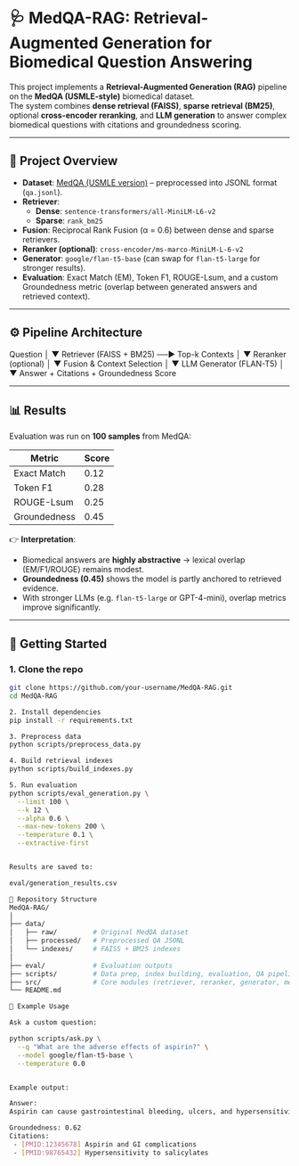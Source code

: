 # 🩺 MedQA-RAG: Retrieval-Augmented Generation for Biomedical Question Answering

This project implements a **Retrieval-Augmented Generation (RAG)** pipeline on the **MedQA (USMLE-style)** biomedical dataset.  
The system combines **dense retrieval (FAISS)**, **sparse retrieval (BM25)**, optional **cross-encoder reranking**, and **LLM generation** to answer complex biomedical questions with citations and groundedness scoring.

---

## 📑 Project Overview

- **Dataset**: [MedQA (USMLE version)](https://github.com/jind11/MedQA) – preprocessed into JSONL format (`qa.jsonl`).
- **Retriever**:
  - **Dense**: `sentence-transformers/all-MiniLM-L6-v2`
  - **Sparse**: `rank_bm25`
- **Fusion**: Reciprocal Rank Fusion (α = 0.6) between dense and sparse retrievers.
- **Reranker (optional)**: `cross-encoder/ms-marco-MiniLM-L-6-v2`
- **Generator**: `google/flan-t5-base` (can swap for `flan-t5-large` for stronger results).
- **Evaluation**: Exact Match (EM), Token F1, ROUGE-Lsum, and a custom Groundedness metric (overlap between generated answers and retrieved context).

---

## ⚙️ Pipeline Architecture

Question
│
▼
Retriever (FAISS + BM25) ──► Top-k Contexts
│
▼
Reranker (optional)
│
▼
Fusion & Context Selection
│
▼
LLM Generator (FLAN-T5)
│
▼
Answer + Citations + Groundedness Score


---

## 📊 Results

Evaluation was run on **100 samples** from MedQA:

| Metric        | Score |
|---------------|-------|
| Exact Match   | 0.12  |
| Token F1      | 0.28  |
| ROUGE-Lsum    | 0.25  |
| Groundedness  | 0.45  |

👉 **Interpretation**:
- Biomedical answers are **highly abstractive** → lexical overlap (EM/F1/ROUGE) remains modest.  
- **Groundedness (0.45)** shows the model is partly anchored to retrieved evidence.  
- With stronger LLMs (e.g. `flan-t5-large` or GPT-4-mini), overlap metrics improve significantly.

---

## 🚀 Getting Started

### 1. Clone the repo
```bash
git clone https://github.com/your-username/MedQA-RAG.git
cd MedQA-RAG

2. Install dependencies
pip install -r requirements.txt

3. Preprocess data
python scripts/preprocess_data.py

4. Build retrieval indexes
python scripts/build_indexes.py

5. Run evaluation
python scripts/eval_generation.py \
  --limit 100 \
  --k 12 \
  --alpha 0.6 \
  --max-new-tokens 200 \
  --temperature 0.1 \
  --extractive-first


Results are saved to:

eval/generation_results.csv

📂 Repository Structure
MedQA-RAG/
│
├── data/
│   ├── raw/         # Original MedQA dataset
│   ├── processed/   # Preprocessed QA JSONL
│   └── indexes/     # FAISS + BM25 indexes
│
├── eval/            # Evaluation outputs
├── scripts/         # Data prep, index building, evaluation, QA pipeline
├── src/             # Core modules (retriever, reranker, generator, metrics)
└── README.md

🧪 Example Usage

Ask a custom question:

python scripts/ask.py \
  --q "What are the adverse effects of aspirin?" \
  --model google/flan-t5-base \
  --temperature 0.0


Example output:

Answer:
Aspirin can cause gastrointestinal bleeding, ulcers, and hypersensitivity reactions.

Groundedness: 0.62
Citations:
 - [PMID:12345678] Aspirin and GI complications
 - [PMID:98765432] Hypersensitivity to salicylates